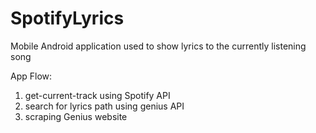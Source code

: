 # SpotifyLyrics

Mobile Android application used to show lyrics to the currently listening song

App Flow:
1. get-current-track using Spotify API
2. search for lyrics path using genius API
3. scraping Genius website
